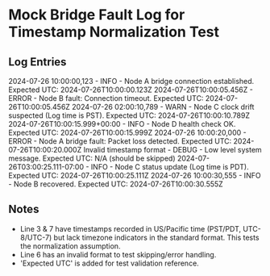 # Mock Bridge Fault Log for Timestamp Normalization Test

## Log Entries
2024-07-26 10:00:00,123 - INFO - Node A bridge connection established. Expected UTC: 2024-07-26T10:00:00.123Z
2024-07-26T10:00:05.456Z - ERROR - Node B fault: Connection timeout. Expected UTC: 2024-07-26T10:00:05.456Z
2024-07-26 02:00:10,789 - WARN - Node C clock drift suspected (Log time is PST). Expected UTC: 2024-07-26T10:00:10.789Z
2024-07-26T10:00:15.999+00:00 - INFO - Node D health check OK. Expected UTC: 2024-07-26T10:00:15.999Z
2024-07-26 10:00:20,000 - ERROR - Node A bridge fault: Packet loss detected. Expected UTC: 2024-07-26T10:00:20.000Z
Invalid timestamp format - DEBUG - Low level system message. Expected UTC: N/A (should be skipped)
2024-07-26T03:00:25.111-07:00 - INFO - Node C status update (Log time is PDT). Expected UTC: 2024-07-26T10:00:25.111Z
2024-07-26 10:00:30,555 - INFO - Node B recovered. Expected UTC: 2024-07-26T10:00:30.555Z

## Notes
- Line 3 & 7 have timestamps recorded in US/Pacific time (PST/PDT, UTC-8/UTC-7) but lack timezone indicators in the standard format. This tests the normalization assumption.
- Line 6 has an invalid format to test skipping/error handling.
- 'Expected UTC' is added for test validation reference. 